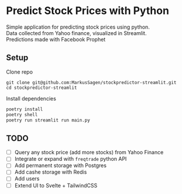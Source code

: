 # Predict Stock Prices with Python
Simple application for predicting stock prices using python.  
Data collected from Yahoo finance, visualized in Streamlit.   
Predictions made with Facebook Prophet

## Setup
Clone repo
```shell
git clone git@github.com:MarkusSagen/stockpredictor-streamlit.git
cd stockpredictor-streamlit 
```

Install dependencies
```python
poetry install 
poetry shell 
poetry run streamlit run main.py
```

## TODO
- [ ] Query any stock price (add more stocks) from Yahoo Finance
- [ ] Integrate or expand with `freqtrade` python API
- [ ] Add permanent storage with Postgres
- [ ] Add cashe storage with Redis
- [ ] Add users
- [ ] Extend UI to Svelte + TailwindCSS
